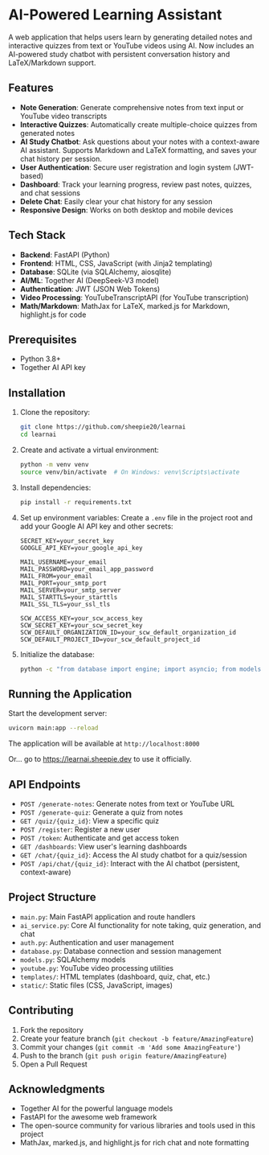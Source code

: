 # AI-Powered Learning Assistant

A web application that helps users learn by generating detailed notes and interactive quizzes from text or YouTube videos using AI. Now includes an AI-powered study chatbot with persistent conversation history and LaTeX/Markdown support.

## Features

- **Note Generation**: Generate comprehensive notes from text input or YouTube video transcripts
- **Interactive Quizzes**: Automatically create multiple-choice quizzes from generated notes
- **AI Study Chatbot**: Ask questions about your notes with a context-aware AI assistant. Supports Markdown and LaTeX formatting, and saves your chat history per session.
- **User Authentication**: Secure user registration and login system (JWT-based)
- **Dashboard**: Track your learning progress, review past notes, quizzes, and chat sessions
- **Delete Chat**: Easily clear your chat history for any session
- **Responsive Design**: Works on both desktop and mobile devices

## Tech Stack

- **Backend**: FastAPI (Python)
- **Frontend**: HTML, CSS, JavaScript (with Jinja2 templating)
- **Database**: SQLite (via SQLAlchemy, aiosqlite)
- **AI/ML**: Together AI (DeepSeek-V3 model)
- **Authentication**: JWT (JSON Web Tokens)
- **Video Processing**: YouTubeTranscriptAPI (for YouTube transcription)
- **Math/Markdown**: MathJax for LaTeX, marked.js for Markdown, highlight.js for code

## Prerequisites

- Python 3.8+
- Together AI API key

## Installation

1. Clone the repository:
   ```bash
   git clone https://github.com/sheepie20/learnai
   cd learnai
   ```

2. Create and activate a virtual environment:
   ```bash
   python -m venv venv
   source venv/bin/activate  # On Windows: venv\Scripts\activate
   ```

3. Install dependencies:
   ```bash
   pip install -r requirements.txt
   ```

4. Set up environment variables:
   Create a `.env` file in the project root and add your Google AI API key and other secrets:
   ```
   SECRET_KEY=your_secret_key
   GOOGLE_API_KEY=your_google_api_key

   MAIL_USERNAME=your_email
   MAIL_PASSWORD=your_email_app_password
   MAIL_FROM=your_email
   MAIL_PORT=your_smtp_port
   MAIL_SERVER=your_smtp_server
   MAIL_STARTTLS=your_starttls
   MAIL_SSL_TLS=your_ssl_tls

   SCW_ACCESS_KEY=your_scw_access_key
   SCW_SECRET_KEY=your_scw_secret_key
   SCW_DEFAULT_ORGANIZATION_ID=your_scw_default_organization_id
   SCW_DEFAULT_PROJECT_ID=your_scw_default_project_id

   ```

5. Initialize the database:
   ```bash
   python -c "from database import engine; import asyncio; from models import init_db; asyncio.run(init_db(engine))"
   ```

## Running the Application

Start the development server:
```bash
uvicorn main:app --reload
```

The application will be available at `http://localhost:8000`

Or... go to https://learnai.sheepie.dev to use it officially.

## API Endpoints

- `POST /generate-notes`: Generate notes from text or YouTube URL
- `POST /generate-quiz`: Generate a quiz from notes
- `GET /quiz/{quiz_id}`: View a specific quiz
- `POST /register`: Register a new user
- `POST /token`: Authenticate and get access token
- `GET /dashboards`: View user's learning dashboards
- `GET /chat/{quiz_id}`: Access the AI study chatbot for a quiz/session
- `POST /api/chat/{quiz_id}`: Interact with the AI chatbot (persistent, context-aware)

## Project Structure

- `main.py`: Main FastAPI application and route handlers
- `ai_service.py`: Core AI functionality for note taking, quiz generation, and chat
- `auth.py`: Authentication and user management
- `database.py`: Database connection and session management
- `models.py`: SQLAlchemy models
- `youtube.py`: YouTube video processing utilities
- `templates/`: HTML templates (dashboard, quiz, chat, etc.)
- `static/`: Static files (CSS, JavaScript, images)

## Contributing

1. Fork the repository
2. Create your feature branch (`git checkout -b feature/AmazingFeature`)
3. Commit your changes (`git commit -m 'Add some AmazingFeature'`)
4. Push to the branch (`git push origin feature/AmazingFeature`)
5. Open a Pull Request

## Acknowledgments

- Together AI for the powerful language models
- FastAPI for the awesome web framework
- The open-source community for various libraries and tools used in this project
- MathJax, marked.js, and highlight.js for rich chat and note formatting
